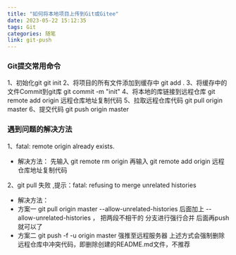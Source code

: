 ```yaml
---
title: "如何将本地项目上传到Git或Gitee"
date: 2023-05-22 15:12:35
tags: Git
categories: 随笔
link: git-push
---
```

### Git提交常用命令
1、初始化git
git init
2、将项目的所有文件添加到缓存中
git add .
3、将缓存中的文件Commit到git库
git commit -m "init"
4、将本地的库链接到远程仓库
git remote add origin 远程仓库地址复制代码
5、拉取远程仓库代码
git pull origin master
6、提交代码
git push origin master

<!-- more -->
### 遇到问题的解决方法
1、fatal: remote origin already exists.
- 解决方法：
  先输入 git remote rm origin
  再输入 git remote add origin 远程仓库地址复制代码

2、git pull 失败 ,提示：fatal: refusing to merge unrelated histories
- 解决方法：
- 方案一
  git pull origin master --allow-unrelated-histories
  后面加上 --allow-unrelated-histories ， 把两段不相干的 分支进行强行合并
  后面再push就可以了
- 方案二
  git push -f -u origin master 强推至远程服务器    上述方式会强制删除远程仓库中冲突代码，即删除创建的README.md文件，不推荐
